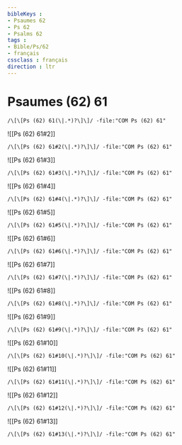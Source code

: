 ```yaml
---
bibleKeys : 
- Psaumes 62
- Ps 62
- Psalms 62
tags : 
- Bible/Ps/62
- français
cssclass : français
direction : ltr
---
```


# Psaumes (62) 61

```query
/\[\[Ps (62) 61(\|.*)?\]\]/ -file:"COM Ps (62) 61"
```



![[Ps (62) 61#2]]

```query
/\[\[Ps (62) 61#2(\|.*)?\]\]/ -file:"COM Ps (62) 61"
```

![[Ps (62) 61#3]]

```query
/\[\[Ps (62) 61#3(\|.*)?\]\]/ -file:"COM Ps (62) 61"
```

![[Ps (62) 61#4]]

```query
/\[\[Ps (62) 61#4(\|.*)?\]\]/ -file:"COM Ps (62) 61"
```

![[Ps (62) 61#5]]

```query
/\[\[Ps (62) 61#5(\|.*)?\]\]/ -file:"COM Ps (62) 61"
```

![[Ps (62) 61#6]]

```query
/\[\[Ps (62) 61#6(\|.*)?\]\]/ -file:"COM Ps (62) 61"
```

![[Ps (62) 61#7]]

```query
/\[\[Ps (62) 61#7(\|.*)?\]\]/ -file:"COM Ps (62) 61"
```

![[Ps (62) 61#8]]

```query
/\[\[Ps (62) 61#8(\|.*)?\]\]/ -file:"COM Ps (62) 61"
```

![[Ps (62) 61#9]]

```query
/\[\[Ps (62) 61#9(\|.*)?\]\]/ -file:"COM Ps (62) 61"
```

![[Ps (62) 61#10]]

```query
/\[\[Ps (62) 61#10(\|.*)?\]\]/ -file:"COM Ps (62) 61"
```

![[Ps (62) 61#11]]

```query
/\[\[Ps (62) 61#11(\|.*)?\]\]/ -file:"COM Ps (62) 61"
```

![[Ps (62) 61#12]]

```query
/\[\[Ps (62) 61#12(\|.*)?\]\]/ -file:"COM Ps (62) 61"
```

![[Ps (62) 61#13]]

```query
/\[\[Ps (62) 61#13(\|.*)?\]\]/ -file:"COM Ps (62) 61"
```

